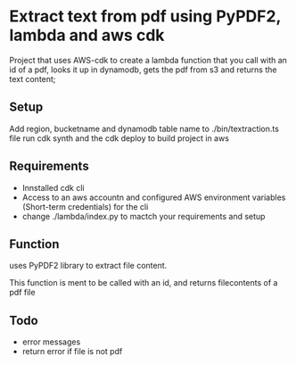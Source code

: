 # Extract text from pdf using PyPDF2, lambda and aws cdk
Project that uses AWS-cdk to create a lambda function that you call with an id of a pdf, looks it up in  dynamodb, gets the pdf from s3 and returns the text content;

## Setup
Add region, bucketname and dynamodb table name to ./bin/textraction.ts file
run cdk synth and the cdk deploy to build project in aws

## Requirements
- Innstalled cdk cli
- Access to an aws accountn and configured AWS environment variables (Short-term credentials) for the cli
- change ./lambda/index.py to mactch your requirements and setup

## Function
uses PyPDF2 library to extract file content.

This function is ment to be called with an id, and returns filecontents of a pdf file

## Todo
- error messages
- return error if file is not pdf
